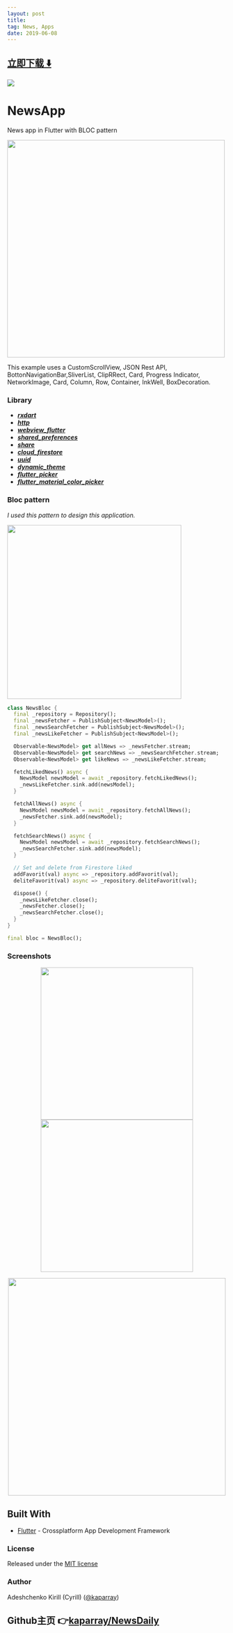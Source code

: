 ```yaml
---
layout: post
title:  
tag: News, Apps
date: 2019-06-08
---
```


 


## [立即下载 ️⬇️ ](https://codeload.github.com/kaparray/NewsDaily/zip/master) 
<p-7> 

 
![](https://flutterawesome.com/content/images/2019/02/NewsApp.jpg)
 
>
> 
>

 
# NewsApp
News app in Flutter with BLOC pattern

<img src="https://github.com/kaparray/NewsApp/blob/master/assetss/NewsAppFlutterAsset_2.jpeg" width="500"/>



This example uses a CustomScrollView, JSON Rest API, BottonNavigationBar,SliverList, ClipRRect, Card, Progress Indicator, NetworkImage, Card, Column, Row, Container, InkWell, BoxDecoration.



### Library 
* [*__rxdart__*](https://pub.dartlang.org/packages/rxdart)
* [*__http__*](https://pub.dartlang.org/packages/http)
* [*__webview_flutter__*](https://pub.dartlang.org/packages/webview_flutter)
* [*__shared_preferences__*](https://pub.dartlang.org/packages/shared_preferences)
* [*__share__*](https://pub.dartlang.org/packages/share)
* [*__cloud_firestore__*](https://pub.dartlang.org/packages/cloud_firestore)
* [*__uuid__*](https://pub.dartlang.org/packages/uuid)
* [*__dynamic_theme__*](https://pub.dartlang.org/packages/dynamic_theme)
* [*__flutter_picker__*](https://pub.dartlang.org/packages/flutter_picker)
* [*__flutter_material_color_picker__*](https://pub.dartlang.org/packages/flutter_material_color_picker)

### Bloc pattern

*I used this pattern to design this application.*

<img src="https://cdn-images-1.medium.com/max/1600/1*MqYPYKdNBiID0mZ-zyE-mA.png"  width="400"/>

```dart
class NewsBloc {
  final _repository = Repository();
  final _newsFetcher = PublishSubject<NewsModel>();
  final _newsSearchFetcher = PublishSubject<NewsModel>();
  final _newsLikeFetcher = PublishSubject<NewsModel>();

  Observable<NewsModel> get allNews => _newsFetcher.stream;
  Observable<NewsModel> get searchNews => _newsSearchFetcher.stream;
  Observable<NewsModel> get likeNews => _newsLikeFetcher.stream;

  fetchLikedNews() async {
    NewsModel newsModel = await _repository.fetchLikedNews();
    _newsLikeFetcher.sink.add(newsModel);
  }

  fetchAllNews() async {
    NewsModel newsModel = await _repository.fetchAllNews();
    _newsFetcher.sink.add(newsModel);
  }

  fetchSearchNews() async {
    NewsModel newsModel = await _repository.fetchSearchNews();
    _newsSearchFetcher.sink.add(newsModel);
  }

  // Set and delete from Firestore liked
  addFavorit(val) async => _repository.addFavorit(val);
  deliteFavorit(val) async => _repository.deliteFavorit(val);

  dispose() {
    _newsLikeFetcher.close();
    _newsFetcher.close();
    _newsSearchFetcher.close();
  }
}

final bloc = NewsBloc();
```

### Screenshots

<p align="center">
  <img src="https://github.com/kaparray/NewsApp/blob/master/assetss/NewsAppFlutterAsset_3.jpeg" width="350"/>
    <img src="https://github.com/kaparray/NewsApp/blob/master/assetss/NewsAppFlutterAsset_4.jpeg" width="350"/>

</p>
<p align="center">
  <img src="https://github.com/kaparray/NewsApp/blob/master/assetss/NewsAppFlutterAsset_1.gif" width="500"/>
</p>



## Built With
* [Flutter](https://flutter.io) - Crossplatform App Development Framework

### License
Released under the [MIT license](https://github.com/kaparray/NewsApp/blob/master/LICENSE)

### Author

Adeshchenko Kirill (Cyrill) ([@kaparray](https://www.linkedin.com/in/kirill-adeshchenko-b86362161/))

## Github主页 👉[kaparray/NewsDaily](http://github.com/kaparray/NewsDaily)